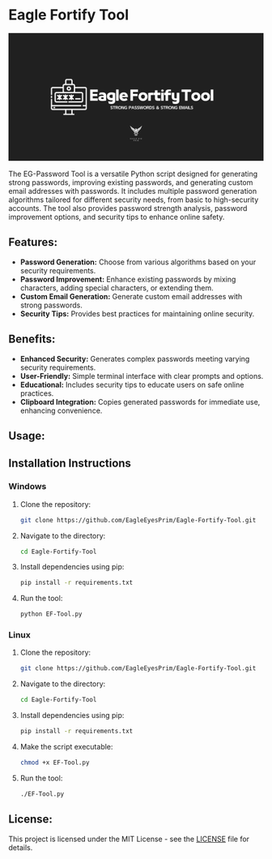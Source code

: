 # Eagle Fortify Tool
![EFT Logo](https://github.com/EagleEyesPrim/Eagle-Fortify-Tool/blob/bdeaee812c7b09e20b9a7e8b190a0e147197e5a0/Eagle%20Fortify%20Tool%20cover.png)


The EG-Password Tool is a versatile Python script designed for generating strong passwords, improving existing passwords, and generating custom email addresses with passwords. It includes multiple password generation algorithms tailored for different security needs, from basic to high-security accounts. The tool also provides password strength analysis, password improvement options, and security tips to enhance online safety.

## Features:
- **Password Generation:** Choose from various algorithms based on your security requirements.
- **Password Improvement:** Enhance existing passwords by mixing characters, adding special characters, or extending them.
- **Custom Email Generation:** Generate custom email addresses with strong passwords.
- **Security Tips:** Provides best practices for maintaining online security.

## Benefits:
- **Enhanced Security:** Generates complex passwords meeting varying security requirements.
- **User-Friendly:** Simple terminal interface with clear prompts and options.
- **Educational:** Includes security tips to educate users on safe online practices.
- **Clipboard Integration:** Copies generated passwords for immediate use, enhancing convenience.

## Usage:
## Installation Instructions

### Windows

1. Clone the repository:
   ```bash
   git clone https://github.com/EagleEyesPrim/Eagle-Fortify-Tool.git
   ```

2. Navigate to the directory:
   ```bash
   cd Eagle-Fortify-Tool
   ```

3. Install dependencies using pip:
   ```bash
   pip install -r requirements.txt
   ```

4. Run the tool:
   ```bash
   python EF-Tool.py
   ```

### Linux

1. Clone the repository:
   ```bash
   git clone https://github.com/EagleEyesPrim/Eagle-Fortify-Tool.git
   ```

2. Navigate to the directory:
   ```bash
   cd Eagle-Fortify-Tool
   ```

3. Install dependencies using pip:
   ```bash
   pip install -r requirements.txt
   ```

4. Make the script executable:
   ```bash
   chmod +x EF-Tool.py
   ```

5. Run the tool:
   ```bash
   ./EF-Tool.py
   ```

## License:

This project is licensed under the MIT License - see the [LICENSE](./LICENSE) file for details.

